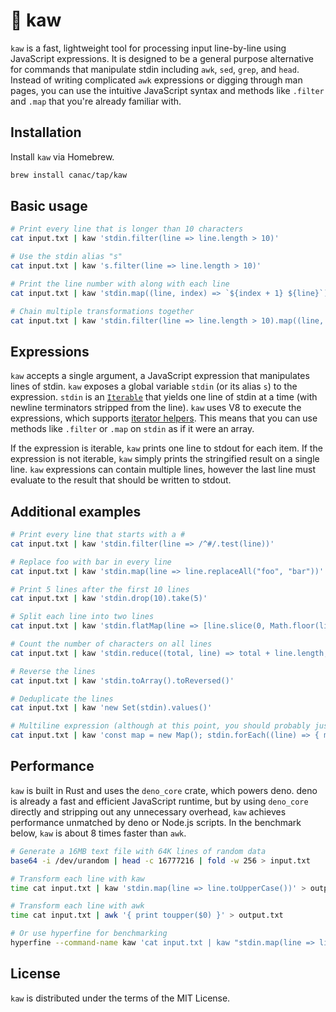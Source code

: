 # :parrot: kaw

`kaw` is a fast, lightweight tool for processing input line-by-line using JavaScript expressions. It is designed to be a general purpose alternative for commands that manipulate stdin including `awk`, `sed`, `grep`, and `head`. Instead of writing complicated `awk` expressions or digging through man pages, you can use the intuitive JavaScript syntax and methods like `.filter` and `.map` that you're already familiar with.

## Installation

Install `kaw` via Homebrew.

```sh
brew install canac/tap/kaw
```

## Basic usage

```sh
# Print every line that is longer than 10 characters
cat input.txt | kaw 'stdin.filter(line => line.length > 10)'

# Use the stdin alias "s"
cat input.txt | kaw 's.filter(line => line.length > 10)'

# Print the line number with along with each line
cat input.txt | kaw 'stdin.map((line, index) => `${index + 1} ${line}`)'

# Chain multiple transformations together
cat input.txt | kaw 'stdin.filter(line => line.length > 10).map((line, index) => `${index + 1} ${line}`)'
```

## Expressions

`kaw` accepts a single argument, a JavaScript expression that manipulates lines of stdin. `kaw` exposes a global variable `stdin` (or its alias `s`) to the expression. `stdin` is an [`Iterable`](https://developer.mozilla.org/en-US/docs/Web/JavaScript/Guide/Iterators_and_generators#iterables) that yields one line of stdin at a time (with newline terminators stripped from the line). `kaw` uses V8 to execute the expressions, which supports [iterator helpers](https://v8.dev/features/iterator-helpers). This means that you can use methods like `.filter` or `.map` on `stdin` as if it were an array.

If the expression is iterable, `kaw` prints one line to stdout for each item. If the expression is not iterable, `kaw` simply prints the stringified result on a single line. `kaw` expressions can contain multiple lines, however the last line must evaluate to the result that should be written to stdout.

## Additional examples

```sh
# Print every line that starts with a #
cat input.txt | kaw 'stdin.filter(line => /^#/.test(line))'

# Replace foo with bar in every line
cat input.txt | kaw 'stdin.map(line => line.replaceAll("foo", "bar"))'

# Print 5 lines after the first 10 lines
cat input.txt | kaw 'stdin.drop(10).take(5)'

# Split each line into two lines
cat input.txt | kaw 'stdin.flatMap(line => [line.slice(0, Math.floor(line.length / 2)), line.slice(Math.floor(line.length / 2))])'

# Count the number of characters on all lines
cat input.txt | kaw 'stdin.reduce((total, line) => total + line.length, 0)'

# Reverse the lines
cat input.txt | kaw 'stdin.toArray().toReversed()'

# Deduplicate the lines
cat input.txt | kaw 'new Set(stdin).values()'

# Multiline expression (although at this point, you should probably just write a Deno or Node.js script)
cat input.txt | kaw 'const map = new Map(); stdin.forEach((line) => { map.set(line, (map.get(line) ?? 0) + 1) }); map.entries().toArray().toSorted(([line1, count1], [line2, count2]) => count2 - count1).map(([line, count]) => `${count} occurrences of ${line}`)'
```

## Performance

`kaw` is built in Rust and uses the `deno_core` crate, which powers deno. deno is already a fast and efficient JavaScript runtime, but by using `deno_core` directly and stripping out any unnecessary overhead, `kaw` achieves performance unmatched by deno or Node.js scripts. In the benchmark below, `kaw` is about 8 times faster than `awk`.

```sh
# Generate a 16MB text file with 64K lines of random data
base64 -i /dev/urandom | head -c 16777216 | fold -w 256 > input.txt

# Transform each line with kaw
time cat input.txt | kaw 'stdin.map(line => line.toUpperCase())' > output.txt

# Transform each line with awk
time cat input.txt | awk '{ print toupper($0) }' > output.txt

# Or use hyperfine for benchmarking
hyperfine --command-name kaw 'cat input.txt | kaw "stdin.map(line => line.toUpperCase())"' --command-name awk 'cat input.txt | awk "{ print toupper($0) }" > output.txt'
```

## License

`kaw` is distributed under the terms of the MIT License.
